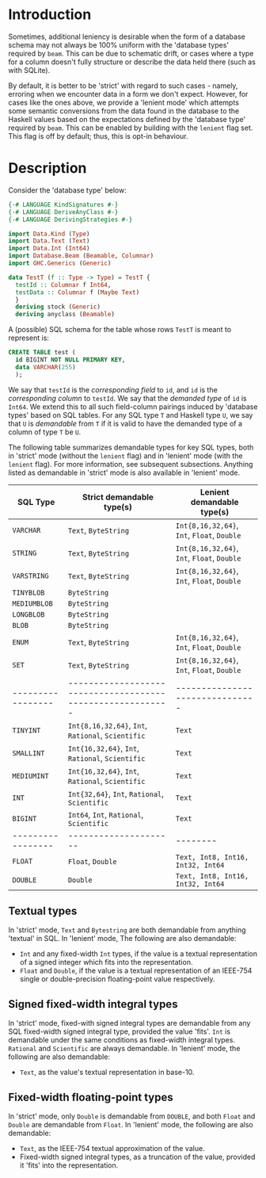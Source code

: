 # Introduction

Sometimes, additional leniency is desirable when the form of a database schema
may not always be 100% uniform with the 'database types' required by `beam`.
This can be due to schematic drift, or cases where a type for a column doesn't
fully structure or describe the data held there (such as with SQLite). 

By default, it is better to be 'strict' with regard to such cases - namely,
erroring when we encounter data in a form we don't expect. However, for cases
like the ones above, we provide a 'lenient mode' which attempts some semantic
conversions from the data found in the database to the Haskell values based on
the expectations defined by the 'database type' required by `beam`. This can be
enabled by building with the `lenient` flag set. This flag is off by default;
thus, this is opt-in behaviour.

# Description

Consider the 'database type' below:

```haskell
{-# LANGUAGE KindSignatures #-}
{-# LANGUAGE DeriveAnyClass #-}
{-# LANGUAGE DerivingStrategies #-}

import Data.Kind (Type)
import Data.Text (Text)
import Data.Int (Int64)
import Database.Beam (Beamable, Columnar)
import GHC.Generics (Generic)

data TestT (f :: Type -> Type) = TestT {
  testId :: Columnar f Int64,
  testData :: Columnar f (Maybe Text)
  }
  deriving stock (Generic)
  deriving anyclass (Beamable)
```

A (possible) SQL schema for the table whose rows `TestT` is meant to represent
is: 

```sql
CREATE TABLE test (
  id BIGINT NOT NULL PRIMARY KEY,
  data VARCHAR(255)
  );
```

We say that `testId` is the _corresponding field_ to `id`, and `id` is the
_corresponding column_ to `testId`. We say that the _demanded type_ of `id` is
`Int64`. We extend this to all such field-column pairings induced by 'database
types' based on SQL tables. For any SQL type `T` and Haskell type `U`, we say
that `U` is _demandable_ from `T` if it is valid to have the demanded type of a
column of type `T` be `U`.

The following table summarizes demandable types for key SQL types, both in
'strict' mode (without the `lenient` flag) and in 'lenient' mode (with the
`lenient` flag). For more information, see subsequent subsections. Anything
listed as demandable in 'strict' mode is also available in 'lenient' mode.

|**SQL Type**     |**Strict demandable type(s)**|**Lenient demandable type(s)**                     |
|-----------------|-----------------------------|---------------------------------------------------|
|``VARCHAR``      |``Text``, ``ByteString``     |``Int{8,16,32,64}``, ``Int``, ``Float``, ``Double``|
|``STRING``       |``Text``, ``ByteString``     |``Int{8,16,32,64}``, ``Int``, ``Float``, ``Double``|                  
|``VARSTRING``    |``Text``, ``ByteString``     |``Int{8,16,32,64}``, ``Int``, ``Float``, ``Double``|
|``TINYBLOB``     |``ByteString``               |                                                   |
|``MEDIUMBLOB``   |``ByteString``               |                                                   | 
|``LONGBLOB``     |``ByteString``               |                                                   |
|``BLOB``         |``ByteString``               |                                                   |
|``ENUM``         |``Text``, ``ByteString``     |``Int{8,16,32,64}``, ``Int``, ``Float``, ``Double``|
|``SET``          |``Text``, ``ByteString``     |``Int{8,16,32,64}``, ``Int``, ``Float``, ``Double``|
|-----------------|----------------------------------------------------------|-------------------------------|
|``TINYINT``      |``Int{8,16,32,64}``, ``Int``, ``Rational``, ``Scientific``|``Text``|
|``SMALLINT``     |``Int{16,32,64}``, ``Int``, ``Rational``, ``Scientific``  |``Text``|
|``MEDIUMINT``    |``Int{16,32,64}``, ``Int``, ``Rational``, ``Scientific``  |``Text``|
|``INT``          |``Int{32,64}``, ``Int``, ``Rational``, ``Scientific``     |``Text``|
|``BIGINT``       |``Int64``, ``Int``, ``Rational``, ``Scientific``          |``Text``|
|-----------------|---------------------|--------|
|``FLOAT``        |``Float``, ``Double``|``Text, Int8, Int16, Int32, Int64``|
|``DOUBLE``       |``Double``           |``Text, Int8, Int16, Int32, Int64``|

## Textual types

In 'strict' mode, ``Text`` and ``Bytestring`` are both demandable from anything
'textual' in SQL. In 'lenient' mode, The following are also demandable:

* ``Int`` and any fixed-width ``Int`` types, if the value is a textual
  representation of a signed integer which fits into the representation.
* ``Float`` and ``Double``, if the value is a textual representation of an
  IEEE-754 single or double-precision floating-point value respectively.

## Signed fixed-width integral types

In 'strict' mode, fixed-with signed integral types are demandable from any SQL
fixed-width signed integral type, provided the value 'fits'. ``Int`` is
demandable under the same conditions as fixed-width integral types. ``Rational``
and ``Scientific`` are always demandable. In 'lenient' mode, the following are
also demandable:

* ``Text``, as the value's textual representation in base-10.

## Fixed-width floating-point types

In 'strict' mode, only ``Double`` is demandable from ``DOUBLE``, and both
``Float`` and ``Double`` are demandable from ``Float``. In 'lenient' mode, the
following are also demandable: 

* ``Text``, as the IEEE-754 textual approximation of the value.
* Fixed-width signed integral types, as a truncation of the value, provided it
  'fits' into the representation.
